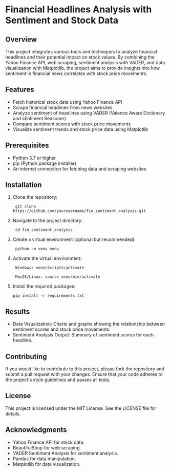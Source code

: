 # Financial Headlines Analysis with Sentiment and Stock Data
## Overview

This project integrates various tools and techniques to analyze financial headlines and their potential impact on stock values. By combining the Yahoo Finance API, web scraping, sentiment analysis with VADER, and data visualization with Matplotlib, the project aims to provide insights into how sentiment in financial news correlates with stock price movements.
## Features

* Fetch historical stock data using Yahoo Finance API
* Scrape financial headlines from news websites
* Analyze sentiment of headlines using VADER (Valence Aware Dictionary and sEntiment Reasoner)
* Compare sentiment scores with stock price movements
* Visualize sentiment trends and stock price data using Matplotlib

## Prerequisites

* Python 3.7 or higher
* pip (Python package installer)
* An internet connection for fetching data and scraping websites

## Installation

1. Clone the repository:

        git clone https://github.com/yourusername/fin_sentiment_analysis.git

2. Navigate to the project directory:

        cd fin_sentiment_analysis

3. Create a virtual environment (optional but recommended):

        python -m venv venv

4. Activate the virtual environment:

        Windows: venv\Scripts\activate

        MacOS/Linux: source venv/bin/activate

5. Install the required packages:

       pip install -r requirements.txt



## Results

* Data Visualization: Charts and graphs showing the relationship between sentiment scores and stock price movements.
* Sentiment Analysis Output: Summary of sentiment scores for each headline.

## Contributing

If you would like to contribute to this project, please fork the repository and submit a pull request with your changes. Ensure that your code adheres to the project's style guidelines and passes all tests.

## License

This project is licensed under the MIT License. See the LICENSE file for details.

## Acknowledgments

* Yahoo Finance API for stock data.
* BeautifulSoup for web scraping.
* VADER Sentiment Analysis for sentiment analysis.
* Pandas for data manipulation.
* Matplotlib for data visualization.
